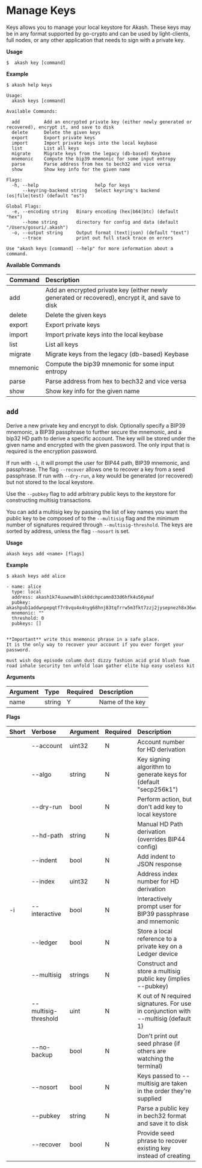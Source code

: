 # Manage Keys

Keys allows you to manage your local keystore for Akash. These keys may be in any format supported by go-crypto and can be used by light-clients, full nodes, or any other application that needs to sign with a private key.

**Usage**

```shell
$  akash key [command]
```

**Example**

```shell
$ akash help keys

Usage:
  akash keys [command]

Available Commands:

  add         Add an encrypted private key (either newly generated or recovered), encrypt it, and save to disk
  delete      Delete the given keys
  export      Export private keys
  import      Import private keys into the local keybase
  list        List all keys
  migrate     Migrate keys from the legacy (db-based) Keybase
  mnemonic    Compute the bip39 mnemonic for some input entropy
  parse       Parse address from hex to bech32 and vice versa
  show        Show key info for the given name

Flags:
  -h, --help                     help for keys
      --keyring-backend string   Select keyring's backend (os|file|test) (default "os")

Global Flags:
  -e, --encoding string   Binary encoding (hex|b64|btc) (default "hex")
      --home string       directory for config and data (default "/Users/gosuri/.akash")
  -o, --output string     Output format (text|json) (default "text")
      --trace             print out full stack trace on errors

Use "akash keys [command] --help" for more information about a command.
```

**Available Commands**

| Command | Description |
| :--- | :--- |
|  add       |  Add an encrypted private key (either newly generated or recovered), encrypt it, and save to disk |
|  delete    |  Delete the given keys |
|  export    |  Export private keys |
|  import    |  Import private keys into the local keybase |
|  list      |  List all keys |
|  migrate   |  Migrate keys from the legacy (db-based) Keybase |
|  mnemonic  |  Compute the bip39 mnemonic for some input entropy |
|  parse     |  Parse address from hex to bech32 and vice versa |
|  show      |  Show key info for the given name |


## `add`

Derive a new private key and encrypt to disk.
Optionally specify a BIP39 mnemonic, a BIP39 passphrase to further secure the mnemonic, and a bip32 HD path to derive a specific account. 
The key will be stored under the given name and encrypted with the given password.
The only input that is required is the encryption password.

If run with `-i`, it will prompt the user for BIP44 path, BIP39 mnemonic, and passphrase.
The flag `--recover` allows one to recover a key from a seed passphrase.
If run with `--dry-run`, a key would be generated (or recovered) but not stored to the
local keystore.

Use the `--pubkey` flag to add arbitrary public keys to the keystore for constructing
multisig transactions.

You can add a multisig key by passing the list of key names you want the public
key to be composed of to the `--multisig` flag and the minimum number of signatures
required through `--multisig-threshold`. The keys are sorted by address, unless
the flag `--nosort` is set.

**Usage**

```shell
akash keys add <name> [flags]
```

**Example**

```
$ akash keys add alice

- name: alice
  type: local
  address: akash1k74uuwnw8hlsk0dchpcamn833d6hfk4u56ymaf
  pubkey: akashpub1addwnpepqtf7r8vqu4x4nyg68hnj83tqfrrw5m3fkt7zzj2jysepnezh8x36wum8qnt
  mnemonic: ""
  threshold: 0
  pubkeys: []


**Important** write this mnemonic phrase in a safe place.
It is the only way to recover your account if you ever forget your password.

must wish dog episode column dust dizzy fashion acid grid blush foam road inhale security ten unfold loan gather elite hip easy useless kit
```

**Arguments**

| Argument | Type | Required | Description |
| :--- | :--- | :--- | :--- |
| name | string | Y | Name of the key |

**Flags**

| Short | Verbose | Argument | Required | Description |
| :--- | :--- | :--- | :--- | :--- |
|      |  --account            | uint32 | N | Account number for HD derivation |
|      |  --algo               | string | N | Key signing algorithm to generate keys for (default "secp256k1") |
|      |  --dry-run            | bool   | N | Perform action, but don't add key to local keystore |
|      |  --hd-path            | string | N | Manual HD Path derivation (overrides BIP44 config) |
|      |  --indent             | bool   | N | Add indent to JSON response |
|      |  --index              | uint32 | N | Address index number for HD derivation |
|   -i |  --interactive        | bool   | N | Interactively prompt user for BIP39 passphrase and mnemonic |
|      |  --ledger             | bool   | N | Store a local reference to a private key on a Ledger device |
|      |  --multisig           | strings| N | Construct and store a multisig public key (implies --pubkey) |
|      |  --multisig-threshold | uint   | N | K out of N required signatures. For use in conjunction with --multisig (default 1) |
|      |  --no-backup          | bool   | N | Don't print out seed phrase (if others are watching the terminal) |
|      |  --nosort             | bool   | N | Keys passed to --multisig are taken in the order they're supplied |
|      |  --pubkey             | string | N | Parse a public key in bech32 format and save it to disk |
|      |  --recover            | bool   | N | Provide seed phrase to recover existing key instead of creating |
